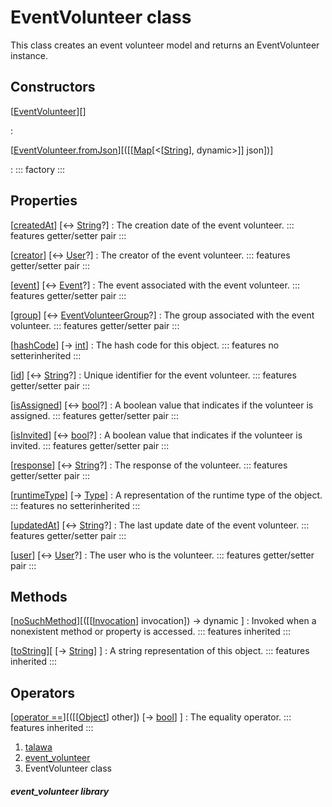 
<div>

# EventVolunteer class

</div>


This class creates an event volunteer model and returns an
EventVolunteer instance.



## Constructors

[[EventVolunteer](../models_events_event_volunteer/EventVolunteer/EventVolunteer.md)][]

:   

[[EventVolunteer.fromJson](../models_events_event_volunteer/EventVolunteer/EventVolunteer.fromJson.md)][([[[Map](https://api.flutter.dev/flutter/dart-core/Map-class.md)[\<[[String](https://api.flutter.dev/flutter/dart-core/String-class.html)], dynamic\>]] json])]

:   ::: 
    factory
    :::



## Properties

[[createdAt](../models_events_event_volunteer/EventVolunteer/createdAt.md)] [↔ [String](https://api.flutter.dev/flutter/dart-core/String-class.html)?]
:   The creation date of the event volunteer.
    ::: features
    getter/setter pair
    :::

[[creator](../models_events_event_volunteer/EventVolunteer/creator.md)] [↔ [User](../models_user_user_info/User-class.md)?]
:   The creator of the event volunteer.
    ::: features
    getter/setter pair
    :::

[[event](../models_events_event_volunteer/EventVolunteer/event.md)] [↔ [Event](../models_events_event_model/Event-class.md)?]
:   The event associated with the event volunteer.
    ::: features
    getter/setter pair
    :::

[[group](../models_events_event_volunteer/EventVolunteer/group.md)] [↔ [EventVolunteerGroup](../models_events_event_volunteer_group/EventVolunteerGroup-class.md)?]
:   The group associated with the event volunteer.
    ::: features
    getter/setter pair
    :::

[[hashCode](https://api.flutter.dev/flutter/dart-core/Object/hashCode.html)] [→ [int](https://api.flutter.dev/flutter/dart-core/int-class.html)]
:   The hash code for this object.
    ::: features
    no setterinherited
    :::

[[id](../models_events_event_volunteer/EventVolunteer/id.md)] [↔ [String](https://api.flutter.dev/flutter/dart-core/String-class.html)?]
:   Unique identifier for the event volunteer.
    ::: features
    getter/setter pair
    :::

[[isAssigned](../models_events_event_volunteer/EventVolunteer/isAssigned.md)] [↔ [bool](https://api.flutter.dev/flutter/dart-core/bool-class.html)?]
:   A boolean value that indicates if the volunteer is assigned.
    ::: features
    getter/setter pair
    :::

[[isInvited](../models_events_event_volunteer/EventVolunteer/isInvited.md)] [↔ [bool](https://api.flutter.dev/flutter/dart-core/bool-class.html)?]
:   A boolean value that indicates if the volunteer is invited.
    ::: features
    getter/setter pair
    :::

[[response](../models_events_event_volunteer/EventVolunteer/response.md)] [↔ [String](https://api.flutter.dev/flutter/dart-core/String-class.html)?]
:   The response of the volunteer.
    ::: features
    getter/setter pair
    :::

[[runtimeType](https://api.flutter.dev/flutter/dart-core/Object/runtimeType.html)] [→ [Type](https://api.flutter.dev/flutter/dart-core/Type-class.html)]
:   A representation of the runtime type of the object.
    ::: features
    no setterinherited
    :::

[[updatedAt](../models_events_event_volunteer/EventVolunteer/updatedAt.md)] [↔ [String](https://api.flutter.dev/flutter/dart-core/String-class.html)?]
:   The last update date of the event volunteer.
    ::: features
    getter/setter pair
    :::

[[user](../models_events_event_volunteer/EventVolunteer/user.md)] [↔ [User](../models_user_user_info/User-class.md)?]
:   The user who is the volunteer.
    ::: features
    getter/setter pair
    :::



## Methods

[[noSuchMethod](https://api.flutter.dev/flutter/dart-core/Object/noSuchMethod.html)][([[[Invocation](https://api.flutter.dev/flutter/dart-core/Invocation-class.md)] invocation]) → dynamic ]
:   Invoked when a nonexistent method or property is accessed.
    ::: features
    inherited
    :::

[[toString](https://api.flutter.dev/flutter/dart-core/Object/toString.html)][ [→ [String](https://api.flutter.dev/flutter/dart-core/String-class.html)] ]
:   A string representation of this object.
    ::: features
    inherited
    :::



## Operators

[[operator ==](https://api.flutter.dev/flutter/dart-core/Object/operator_equals.html)][([[[Object](https://api.flutter.dev/flutter/dart-core/Object-class.md)] other]) [→ [bool](https://api.flutter.dev/flutter/dart-core/bool-class.html)] ]
:   The equality operator.
    ::: features
    inherited
    :::







1.  [talawa](../index.md)
2.  [event_volunteer](../models_events_event_volunteer/)
3.  EventVolunteer class

##### event_volunteer library







